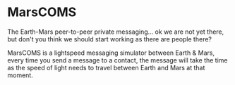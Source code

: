 # MarsCOMS

The Earth-Mars peer-to-peer private messaging... ok we are not yet there, but don't you think we should start working as there are people there?

MarsCOMS is a lightspeed messaging simulator between Earth & Mars, every time you send a message to a contact, the message will take the time as the speed of light needs to travel between Earth and Mars at that moment.
